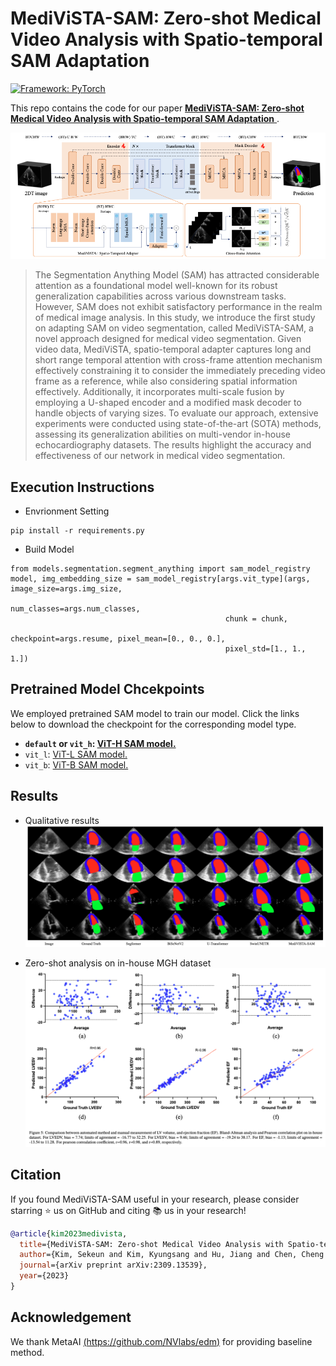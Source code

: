 # MediViSTA-SAM: Zero-shot Medical Video Analysis with Spatio-temporal SAM Adaptation


[![Framework: PyTorch](https://img.shields.io/badge/Framework-PyTorch-orange.svg)](https://pytorch.org/) 

This repo contains the code for our paper  <a href="https://arxiv.org/abs/2309.13539"> **MediViSTA-SAM: Zero-shot Medical Video Analysis with Spatio-temporal SAM Adaptation**  </a>.

![Overview of framework](method.png?raw=true "Overview of MeediViSTA framework")

> The Segmentation Anything Model (SAM) has attracted considerable attention as a foundational model well-known for its robust generalization capabilities across various downstream tasks. However, SAM does not exhibit satisfactory performance in the realm of medical image analysis. In this study, we introduce the first study on adapting SAM on video segmentation, called MediViSTA-SAM, a novel approach designed for medical video segmentation. Given video data, MediViSTA, spatio-temporal adapter captures long and short range temporal attention with cross-frame attention mechanism effectively constraining it to consider the immediately preceding video frame as a reference, while also considering spatial information effectively. Additionally, it incorporates multi-scale fusion by employing a U-shaped encoder and a modified mask decoder to handle objects of varying sizes. To evaluate our approach, extensive experiments were conducted using state-of-the-art (SOTA) methods, assessing its generalization abilities on multi-vendor in-house echocardiography datasets. The results highlight the accuracy and effectiveness of our network in medical video segmentation.


## Execution Instructions
- Envrionment Setting

```
pip install -r requirements.py
```
  
- Build Model
```
from models.segmentation.segment_anything import sam_model_registry
model, img_embedding_size = sam_model_registry[args.vit_type](args, image_size=args.img_size,
                                                num_classes=args.num_classes,
                                                chunk = chunk,
                                                checkpoint=args.resume, pixel_mean=[0., 0., 0.],
                                                pixel_std=[1., 1., 1.])
```

## Pretrained Model Chcekpoints
We employed pretrained SAM model to train our model. 
Click the links below to download the checkpoint for the corresponding model type.

- **`default` or `vit_h`: [ViT-H SAM model.](https://dl.fbaipublicfiles.com/segment_anything/sam_vit_h_4b8939.pth)**
- `vit_l`: [ViT-L SAM model.](https://dl.fbaipublicfiles.com/segment_anything/sam_vit_l_0b3195.pth)
- `vit_b`: [ViT-B SAM model.](https://dl.fbaipublicfiles.com/segment_anything/sam_vit_b_01ec64.pth)

## Results

- Qualitative results
![Experimental results](results.png?raw=true "Experimental results")

- Zero-shot analysis on in-house MGH dataset
![Experimental results](results_.png?raw=true "Experimental results")


## Citation

If you found MediViSTA-SAM useful in your research, please consider starring ⭐ us on GitHub and citing 📚 us in your research!

```bibtex
@article{kim2023medivista,
  title={MediViSTA-SAM: Zero-shot Medical Video Analysis with Spatio-temporal SAM Adaptation},
  author={Kim, Sekeun and Kim, Kyungsang and Hu, Jiang and Chen, Cheng and Lyu, Zhiliang and Hui, Ren and Kim, Sunghwan and Liu, Zhengliang and Zhong, Aoxiao and Li, Xiang and others},
  journal={arXiv preprint arXiv:2309.13539},
  year={2023}
}
```

## Acknowledgement
We thank MetaAI [(https://github.com/NVlabs/edm)](https://github.com/facebookresearch/segment-anything) for providing baseline method.
